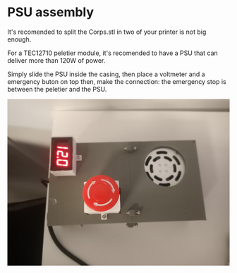 # PSU assembly

It's recomended to split the Corps.stl in two of your printer is not big enough.

For a TEC12710 peletier module, it's recomended to have a PSU that can deliver more than 120W of power. 

Simply slide the PSU inside the casing, then place a voltmeter and a emergency buton on top then, make the connection: the emergency stop is between the peletier and the PSU.

![PSU](../../Media/PSU/PSU.jpeg)